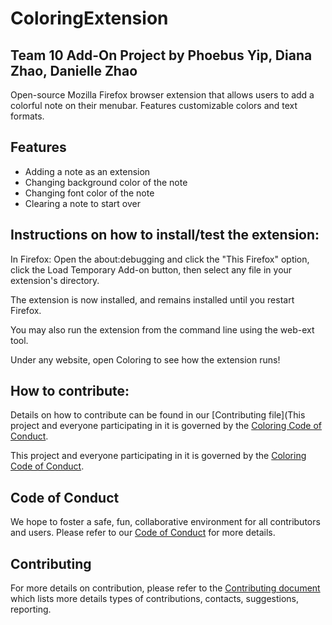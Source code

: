 # ColoringExtension
Team 10 Add-On Project by Phoebus Yip, Diana Zhao, Danielle Zhao
---
Open-source Mozilla Firefox browser extension that allows users to add a colorful note on their menubar. Features customizable colors and text formats. 

## Features
- Adding a note as an extension
- Changing background color of the note
- Changing font color of the note
- Clearing a note to start over

## Instructions on how to install/test the extension: 

In Firefox: Open the about:debugging and click the "This Firefox" option, click the Load Temporary Add-on button, then select any file in your extension's directory.

The extension is now installed, and remains installed until you restart Firefox.

You may also run the extension from the command line using the web-ext tool.

Under any website, open Coloring to see how the extension runs!

## How to contribute:
Details on how to contribute can be found in our [Contributing file](This project and everyone participating in it is governed by the
[Coloring Code of Conduct](https://github.com/ossd-s23/Coloring/blob/main/CONTRIBUTING.md).

This project and everyone participating in it is governed by the
[Coloring Code of Conduct](https://github.com/ossd-s23/Coloring/blob/main/CODE_OF_CONDUCT.md).


## Code of Conduct

We hope to foster a safe, fun, collaborative environment for all contributors and users. Please refer to our [Code of Conduct](https://github.com/ossd-s23/Coloring/blob/main/CODE_OF_CONDUCT.md) for more details.

## Contributing

For more details on contribution, please refer to the [Contributing document](https://github.com/ossd-s23/Coloring/blob/main/CONTRIBUTING.md) which lists more details types of contributions, contacts, suggestions, reporting.



